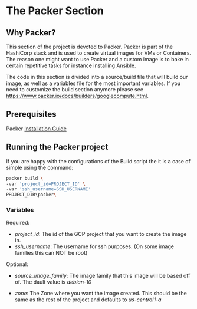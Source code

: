 # The Packer Section

## Why Packer?
This section of the project is devoted to Packer. Packer is part of the HashiCorp stack and is used to create virtual images for VMs or Containers. The reason one might want to use Packer and a custom image is to bake in certain repetitive tasks for instance installing Ansible.

The code in this section is divided into a source/build file that will build our image, as well as a variables file for the most important variables. If you need to customize the build section anymore please see https://www.packer.io/docs/builders/googlecompute.html.

## Prerequisites
Packer [Installation Guide](https://learn.hashicorp.com/tutorials/packer/getting-started-install)

## Running the Packer project
If you are happy with the configurations of the Build script the it is a case of simple using the command:
```bash
packer build \
-var 'project_id=PROJECT_ID' \
-var 'ssh_username=SSH_USERNAME'
PROJECT_DIR\packer\
```
### Variables
Required:

* *project_id*: The id of the GCP project that you want to create the image in. 
* *ssh_username*: The username for ssh purposes. (On some image families this can NOT be root) 

Optional:

* *source_image_family*: The image family that this image will be based off of. The dault value is *debian-10*

* *zone*: The Zone where you want the image created. This should be the same as the rest of the project and defaults to *us-central1-a*